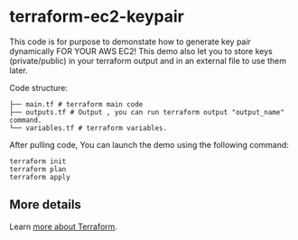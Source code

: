 # terraform-ec2-keypair

This code is for purpose to demonstate how to generate key pair dynamically FOR YOUR AWS EC2!
This demo also let you to store keys (private/public) in your terraform output and in an external file to use them later.

Code structure: 
```
├── main.tf # terraform main code
├── outputs.tf # Output , you can run terraform output "output_name" command.
└── variables.tf # terraform variables.
```

After pulling code, You can launch the demo using the following command:
```
terraform init
terraform plan
terraform apply
```

## More details

Learn [more about Terraform](https://www.terraform.io/).
